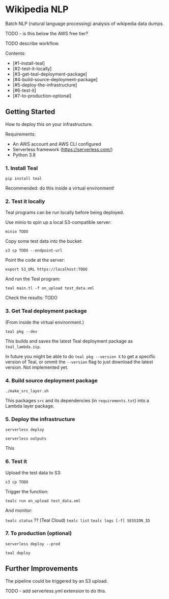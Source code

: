 # Wikipedia NLP

Batch NLP (natural language processing) analysis of wikipedia data dumps. 

TODO - is this below the AWS free tier?

TODO describe workflow.

Contents:
- [#1-install-teal]
- [#2-test-it-locally]
- [#3-get-teal-deployment-package]
- [#4-build-source-deployment-package]
- [#5-deploy-the-infrastructure]
- [#6-test-it]
- [#7-to-production-optional]


## Getting Started

How to deploy this on your infrastructure.

Requirements:
- An AWS account and AWS CLI configured
- Serverless framework (https://serverless.com/)
- Python 3.8


### 1. Install Teal

`pip install teal`

Recommended: do this inside a virtual environment!


### 2. Test it locally

Teal programs can be run locally before being deployed.

Use minio to spin up a local S3-compatible server:

`minio TODO`

Copy some test data into the bucket:

`s3 cp TODO --endpoint-url`

Point the code at the server:

`export S3_URL https://localhost:TODO`

And run the Teal program:

`teal main.tl -f on_upload test_data.xml`

Check the results: TODO


### 3. Get Teal deployment package

(From inside the virtual environment.)

`teal pkg --dev`

This builds and saves the latest Teal deployment package as `teal_lambda.zip`.

In future you might be able to do `teal pkg --version X` to get a specific
version of Teal, or ommit the `--version` flag to just download the latest
version. Not implemented yet.



### 4. Build source deployment package

`./make_src_layer.sh`

This packages `src` and its dependencies (in `requirements.txt`) into a Lambda
layer package.


### 5. Deploy the infrastructure

`serverless deploy`


`serverless outputs`

This 


### 6. Test it

Upload the test data to S3:

`s3 cp TODO`

Trigger the function:

`tealc run on_upload test_data.xml`

And monitor:

`tealc status` ?? (Teal Cloud)
`tealc list`
`tealc logs [-f] SESSION_ID`


### 7. To production (optional)

`serverless deploy --prod`

`teal deploy`


## Further Improvements

The pipeline could be triggered by an S3 upload.

TODO - add serverless.yml extension to do this.
